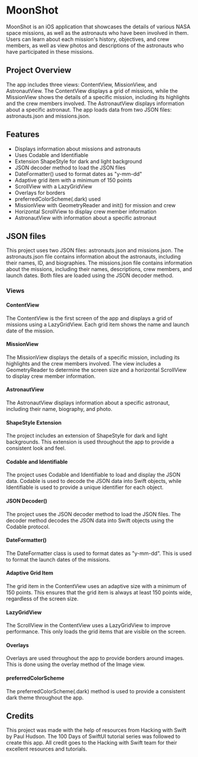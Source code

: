 # MoonShot
MoonShot is an iOS application that showcases the details of various NASA space missions, as well as the astronauts who have been involved in them. Users can learn about each mission's history, objectives, and crew members, as well as view photos and descriptions of the astronauts who have participated in these missions.

## Project Overview
The app includes three views: ContentView, MissionView, and AstronautView. The ContentView displays a grid of missions, while the MissionView shows the details of a specific mission, including its highlights and the crew members involved. The AstronautView displays information about a specific astronaut. The app loads data from two JSON files: astronauts.json and missions.json.


## Features
- Displays information about missions and astronauts
- Uses Codable and Identifiable
- Extension ShapeStyle for dark and light background
- JSON decoder method to load the JSON files
- DateFormatter() used to format dates as "y-mm-dd"
- Adaptive grid item with a minimum of 150 points
- ScrollView with a LazyGridView
- Overlays for borders
- preferredColorScheme(.dark) used
- MissionView with GeometryReader and init() for mission and crew
- Horizontal ScrollView to display crew member information
- AstronautView with information about a specific astronaut

## JSON files
This project uses two JSON files: astronauts.json and missions.json. The astronauts.json file contains information about the astronauts, including their names, ID, and biographies. The missions.json file contains information about the missions, including their names, descriptions, crew members, and launch dates. Both files are loaded using the JSON decoder method.

### Views
#### ContentView
The ContentView is the first screen of the app and displays a grid of missions using a LazyGridView. Each grid item shows the name and launch date of the mission.

#### MissionView
The MissionView displays the details of a specific mission, including its highlights and the crew members involved. The view includes a GeometryReader to determine the screen size and a horizontal ScrollView to display crew member information.

#### AstronautView
The AstronautView displays information about a specific astronaut, including their name, biography, and photo.

#### ShapeStyle Extension
The project includes an extension of ShapeStyle for dark and light backgrounds. This extension is used throughout the app to provide a consistent look and feel.

#### Codable and Identifiable
The project uses Codable and Identifiable to load and display the JSON data. Codable is used to decode the JSON data into Swift objects, while Identifiable is used to provide a unique identifier for each object.

#### JSON Decoder()
The project uses the JSON decoder method to load the JSON files. The decoder method decodes the JSON data into Swift objects using the Codable protocol.

#### DateFormatter()
The DateFormatter class is used to format dates as "y-mm-dd". This is used to format the launch dates of the missions.

#### Adaptive Grid Item
The grid item in the ContentView uses an adaptive size with a minimum of 150 points. This ensures that the grid item is always at least 150 points wide, regardless of the screen size.

#### LazyGridView
The ScrollView in the ContentView uses a LazyGridView to improve performance. This only loads the grid items that are visible on the screen.

#### Overlays
Overlays are used throughout the app to provide borders around images. This is done using the overlay method of the Image view.

#### preferredColorScheme
The preferredColorScheme(.dark) method is used to provide a consistent dark theme throughout the app.
## Credits
This project was made with the help of resources from Hacking with Swift by Paul Hudson. The 100 Days of SwiftUI tutorial series was followed to create this app. All credit goes to the Hacking with Swift team for their excellent resources and tutorials.
